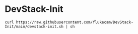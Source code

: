 # DevStack-Init

```
curl https://raw.githubusercontent.com/flukecam/DevStack-Init/main/devstack-init.sh | sh
```

